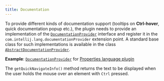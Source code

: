 ```yaml
---
title: Documentation
---
```

<!-- Copyright 2000-2020 JetBrains s.r.o. and other contributors. Use of this source code is governed by the Apache 2.0 license that can be found in the LICENSE file. -->

To provide different kinds of documentation support (tooltips on **Ctrl-hover**, quick documentation popup etc.), the plugin needs to provide an implementation of the
[`DocumentationProvider`](upsource:///platform/analysis-api/src/com/intellij/lang/documentation/DocumentationProvider.java)
interface and register it in the `com.intellij.lang.documentationProvider` extension point.
A standard base class for such implementations is available in the class
[`AbstractDocumentationProvider`](upsource:///platform/analysis-api/src/com/intellij/lang/documentation/AbstractDocumentationProvider.java).

**Example**:
[`DocumentationProvider`](upsource:///plugins/properties/src/com/intellij/lang/properties/PropertiesDocumentationProvider.java)
for
[Properties language plugin](upsource:///plugins/properties/)


The `getQuickNavigateInfo()` method returns the text to be displayed when the user holds the mouse over an element with `Ctrl` pressed.
